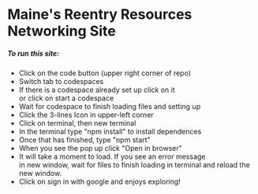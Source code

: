 # Maine's Reentry Resources Networking Site   
   
##### To run this site:
   * Click on the code button (upper right corner of repo)
   * Switch tab to codespaces
   * If there is a codespace already set up click on it   
    or click on start a codespace
   * Wait for codespace to finish loading files and setting up
   * Click the 3-lines Icon in upper-left corner
   * Click on terminal, then new terminal
   * In the terminal type "npm install" to install dependences
   * Once that has finished, type "npm start"
   * When you see the pop up click "Open in browser"
   * It will take a moment to load. If you see an error message   
   in new window, wait for files to finish loading in terminal and reload the new window. 
   * Click on sign in with google and enjoys exploring! 



